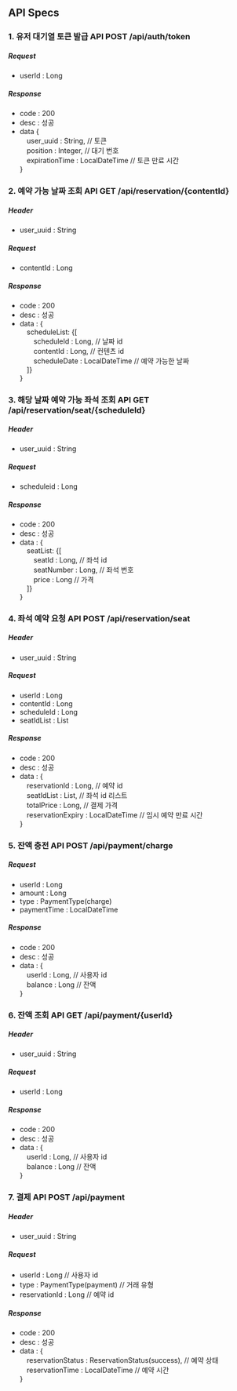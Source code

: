 ## API Specs
### 1. 유저 대기열 토큰 발급 API POST /api/auth/token
##### Request
- userId : Long
##### Response
- code : 200
- desc : 성공
- data {   
  &emsp;user_uuid : String, // 토큰   
  &emsp;position : Integer, // 대기 번호   
  &emsp;expirationTime : LocalDateTime // 토큰 만료 시간   
  }
### 2. 예약 가능 날짜 조회 API GET /api/reservation/{contentId}
##### Header
- user_uuid : String
##### Request
- contentId : Long
##### Response
- code : 200
- desc : 성공
- data : {   
  &emsp;scheduleList: {[   
  &emsp;&emsp;scheduleId : Long, // 날짜 id   
  &emsp;&emsp;contentId : Long, // 컨텐츠 id   
  &emsp;&emsp;scheduleDate : LocalDateTime // 예약 가능한 날짜   
  &emsp;]}   
  }
### 3. 해당 날짜 예약 가능 좌석 조회 API GET /api/reservation/seat/{scheduleId}
##### Header
- user_uuid : String
##### Request
- scheduleid : Long
##### Response
- code : 200
- desc : 성공
- data : {   
  &emsp;seatList: {[   
  &emsp;&emsp;seatId : Long, // 좌석 id   
  &emsp;&emsp;seatNumber : Long, // 좌석 번호   
  &emsp;&emsp;price : Long // 가격   
  &emsp;]}   
  }
### 4. 좌석 예약 요청 API POST /api/reservation/seat
##### Header
- user_uuid : String
##### Request
- userId : Long
- contentId : Long
- scheduleId : Long
- seatIdList : List<Long>
##### Response
- code : 200
- desc : 성공
- data : {  
  &emsp;reservationId : Long, // 예약 id   
  &emsp;seatIdList : List<Long>, // 좌석 id 리스트   
  &emsp;totalPrice : Long, // 결제 가격   
  &emsp;reservationExpiry : LocalDateTime // 임시 예약 만료 시간   
  }
### 5. 잔액 충전 API POST /api/payment/charge
##### Request
- userId : Long
- amount : Long
- type : PaymentType(charge)
- paymentTime : LocalDateTime
##### Response
- code : 200
- desc : 성공
- data : {   
  &emsp;userId : Long, // 사용자 id   
  &emsp;balance : Long // 잔액   
  }
### 6. 잔액 조회 API GET /api/payment/{userId}
##### Header
- user_uuid : String
##### Request
- userId : Long
##### Response
- code : 200
- desc : 성공
- data : {   
  &emsp;userId : Long, // 사용자 id   
  &emsp;balance : Long // 잔액   
  }
### 7. 결제 API POST /api/payment
##### Header
- user_uuid : String
##### Request
- userId : Long // 사용자 id
- type : PaymentType(payment) // 거래 유형
- reservationId : Long // 예약 id
##### Response
- code : 200
- desc : 성공
- data : {   
  &emsp;reservationStatus : ReservationStatus(success), // 예약 상태   
  &emsp;reservationTime : LocalDateTime // 예약 시간   
  }